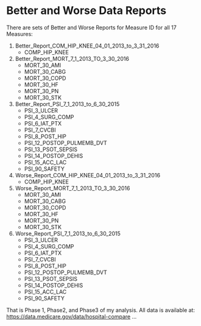 # Better and Worse Data Reports  
  
There are sets of Better and Worse Reports for Measure ID for all 17 Measures:  
  
1.	Better_Report_COM_HIP_KNEE_04_01_2013_to_3_31_2016  
	-	COMP_HIP_KNEE    
2.	Better_Report_MORT_7_1_2013_TO_3_30_2016    
	-	MORT_30_AMI      
	-	MORT_30_CABG    
	-	MORT_30_COPD    
	-	MORT_30_HF    
	-	MORT_30_PN  
	-	MORT_30_STK  
3.	Better_Report_PSI_7_1_2013_to_6_30_2015  
	-	PSI_3_ULCER  
	-	PSI_4_SURG_COMP  
	-	PSI_6_IAT_PTX  
	-	PSI_7_CVCBI  
	-	PSI_8_POST_HIP  
	-	PSI_12_POSTOP_PULMEMB_DVT  
	-	PSI_13_PSOT_SEPSIS  
	-	PSI_14_POSTOP_DEHIS  
	-	PSI_15_ACC_LAC  
	-	PSI_90_SAFETY  
4.	Worse_Report_COM_HIP_KNEE_04_01_2013_to_3_31_2016  
	-	COMP_HIP_KNEE  
5.	Worse_Report_MORT_7_1_2013_TO_3_30_2016  
	-	MORT_30_AMI  
	-	MORT_30_CABG  
	-	MORT_30_COPD  
	-	MORT_30_HF  
	-	MORT_30_PN  
	-	MORT_30_STK  
6.	Worse_Report_PSI_7_1_2013_to_6_30_2015  
	-	PSI_3_ULCER  
	-	PSI_4_SURG_COMP  
	-	PSI_6_IAT_PTX  
	-	PSI_7_CVCBI  
	-	PSI_8_POST_HIP  
	-	PSI_12_POSTOP_PULMEMB_DVT  
	-	PSI_13_PSOT_SEPSIS  
	-	PSI_14_POSTOP_DEHIS  
	-	PSI_15_ACC_LAC  
	-	PSI_90_SAFETY  

That is Phase 1, Phase2, and Phase3 of my analysis.   All data is available at:  
 https://data.medicare.gov/data/hospital-compare  ...

